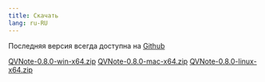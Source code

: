 ```yaml
---
title: Скачать
lang: ru-RU
---
```


Последняя версия всегда доступна на [Github](https://github.com/NightMan-1/QVNote/releases/latest)  

<a class="btn btn-primary btn-sm mr-2" href="https://github.com/NightMan-1/QVNote/releases/download/0.8.0/QVNote-0.8.0-win-x64.zip" target="_blank"><i class="fab fa-windows mr-1"></i> QVNote-0.8.0-win-x64.zip</a>
<a class="btn btn-primary btn-sm mr-2" href="https://github.com/NightMan-1/QVNote/releases/download/0.8.0/QVNote-0.8.0-mac-x64.zip" target="_blank"><i class="fab fa-apple mr-1"></i> QVNote-0.8.0-mac-x64.zip</a>
<a class="btn btn-primary btn-sm" href="https://github.com/NightMan-1/QVNote/releases/download/0.8.0/QVNote-0.8.0-linux-x64.zip" target="_blank"><i class="fab fa-linux mr-1"></i> QVNote-0.8.0-linux-x64.zip</a>


